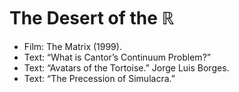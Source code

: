 # The Desert of the $\mathbb{R}$

* Film: The Matrix (1999).
* Text: “What is Cantor’s Continuum Problem?”
* Text: “Avatars of the Tortoise.” Jorge Luis Borges.
* Text: “The Precession of Simulacra.”
